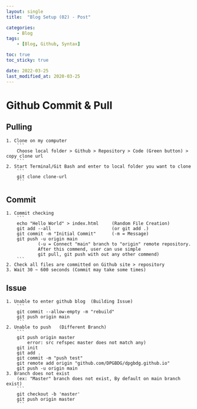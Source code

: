 ```yaml
---
layout: single
title:  "Blog Setup (02) - Post"

categories:
    - Blog
tags:
    - [Blog, Github, Syntax]

toc: true
toc_sticky: true

date: 2022-03-25
last_modified_at: 2020-03-25
---
```



# Github Commit & Pull
## Pulling
    1. Clone on my computer   
        ```
        Choose local folder > Github > Repository > Code (Green button) > copy clone url
        ```
    2. Start Terminal/Git Bash and enter to local folder you want to clone
        ```
        git clone clone-url
        ```

## Commit
    1. Commit checking
        ```
        echo "Hello World" > index.html     (Random File Creation)
        git add --all                       (or git add .)
        git commit -m "Initial Commit"      (-m = Message)
        git push -u origin main      
                (-u = Connect "main" branch to "origin" remote repository.
                After this commend, user can use simple 
                git pull, git push with out any other commend)      
        ```
    2. Check all files are committed on Github site > repository
    3. Wait 30 ~ 600 seconds (Commit may take some times) 

## Issue  
    1. Unable to enter github blog  (Building Issue)
        ```
        git commit --allow-empty -m "rebuild"
        git push origin main
        ```
    2. Unable to push   (Different Branch)
        ```
        git push origin master
            error: src refspec master does not match any)
        git init
        git add .
        git commit -m "push test"
        git remote add origin "github.com/DPGBDG/dpgbdg.github.io"
        git push -u origin main
    3. Branch does not exist  
        (ex: "Master" branch does not exist, By default on main branch exist)
        ```
        git checkout -b 'master'
        git push origin master
        ```


